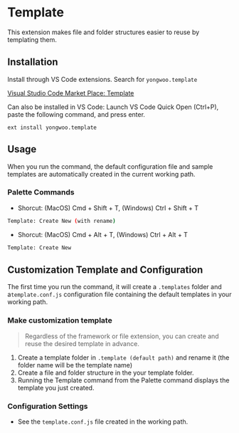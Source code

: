# Template

This extension makes file and folder structures easier to reuse by templating them.

## Installation

Install through VS Code extensions. Search for `yongwoo.template`

[Visual Studio Code Market Place: Template](https://marketplace.visualstudio.com/items?itemName=yongwoo.template)

Can also be installed in VS Code: Launch VS Code Quick Open (Ctrl+P), paste the following command, and press enter.

```
ext install yongwoo.template
```

## Usage

When you run the command, the default configuration file and sample templates are automatically created in the current working path.

### Palette Commands

- Shorcut: (MacOS) Cmd + Shift + T, (Windows) Ctrl + Shift + T

```bash
Template: Create New (with rename)
```

- Shorcut: (MacOS) Cmd + Alt + T, (Windows) Ctrl + Alt + T

```bash
Template: Create New
```

## Customization Template and Configuration

The first time you run the command, it will create a `.templates` folder and a`template.conf.js` configuration file containing the default templates in your working path.

### Make customization template

> Regardless of the framework or file extension, you can create and reuse the desired template in advance.

1. Create a template folder in `.template (default path)` and rename it (the folder name will be the template name)
2. Create a file and folder structure in the your template folder.
3. Running the Template command from the Palette command displays the template you just created.

### Configuration Settings

- See the `template.conf.js` file created in the working path.
